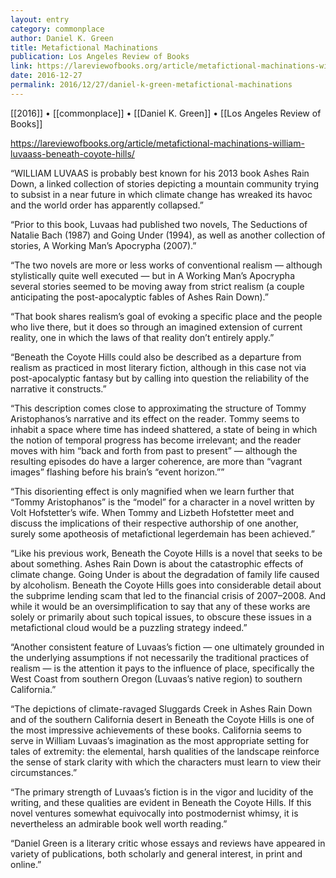 ```yaml
---
layout: entry
category: commonplace
author: Daniel K. Green
title: Metafictional Machinations
publication: Los Angeles Review of Books
link: https://lareviewofbooks.org/article/metafictional-machinations-william-luvaass-beneath-coyote-hills/
date: 2016-12-27
permalink: 2016/12/27/daniel-k-green-metafictional-machinations
---
```


[[2016]] • [[commonplace]] • [[Daniel K. Green]] • [[Los Angeles Review of Books]]

https://lareviewofbooks.org/article/metafictional-machinations-william-luvaass-beneath-coyote-hills/

“WILLIAM LUVAAS is probably best known for his 2013 book Ashes Rain Down, a linked collection of stories depicting a mountain community trying to subsist in a near future in which climate change has wreaked its havoc and the world order has apparently collapsed.”

“Prior to this book, Luvaas had published two novels, The Seductions of Natalie Bach (1987) and Going Under (1994), as well as another collection of stories, A Working Man’s Apocrypha (2007).”

“The two novels are more or less works of conventional realism — although stylistically quite well executed — but in A Working Man’s Apocrypha several stories seemed to be moving away from strict realism (a couple anticipating the post-apocalyptic fables of Ashes Rain Down).”

“That book shares realism’s goal of evoking a specific place and the people who live there, but it does so through an imagined extension of current reality, one in which the laws of that reality don’t entirely apply.”

“Beneath the Coyote Hills could also be described as a departure from realism as practiced in most literary fiction, although in this case not via post-apocalyptic fantasy but by calling into question the reliability of the narrative it constructs.”

“This description comes close to approximating the structure of Tommy Aristophanos’s narrative and its effect on the reader. Tommy seems to inhabit a space where time has indeed shattered, a state of being in which the notion of temporal progress has become irrelevant; and the reader moves with him “back and forth from past to present” — although the resulting episodes do have a larger coherence, are more than “vagrant images” flashing before his brain’s “event horizon.””

“This disorienting effect is only magnified when we learn further that “Tommy Aristophanos” is the “model” for a character in a novel written by Volt Hofstetter’s wife. When Tommy and Lizbeth Hofstetter meet and discuss the implications of their respective authorship of one another, surely some apotheosis of metafictional legerdemain has been achieved.”

“Like his previous work, Beneath the Coyote Hills is a novel that seeks to be about something. Ashes Rain Down is about the catastrophic effects of climate change. Going Under is about the degradation of family life caused by alcoholism. Beneath the Coyote Hills goes into considerable detail about the subprime lending scam that led to the financial crisis of 2007–2008. And while it would be an oversimplification to say that any of these works are solely or primarily about such topical issues, to obscure these issues in a metafictional cloud would be a puzzling strategy indeed.”

“Another consistent feature of Luvaas’s fiction — one ultimately grounded in the underlying assumptions if not necessarily the traditional practices of realism — is the attention it pays to the influence of place, specifically the West Coast from southern Oregon (Luvaas’s native region) to southern California.”

“The depictions of climate-ravaged Sluggards Creek in Ashes Rain Down and of the southern California desert in Beneath the Coyote Hills is one of the most impressive achievements of these books. California seems to serve in William Luvaas’s imagination as the most appropriate setting for tales of extremity: the elemental, harsh qualities of the landscape reinforce the sense of stark clarity with which the characters must learn to view their circumstances.”

“The primary strength of Luvaas’s fiction is in the vigor and lucidity of the writing, and these qualities are evident in Beneath the Coyote Hills. If this novel ventures somewhat equivocally into postmodernist whimsy, it is nevertheless an admirable book well worth reading.”

“Daniel Green is a literary critic whose essays and reviews have appeared in variety of publications, both scholarly and general interest, in print and online.”

